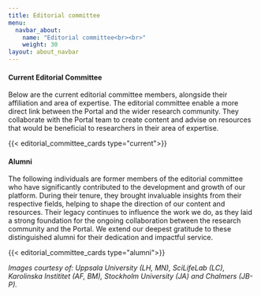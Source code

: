 ```yaml
---
title: Editorial committee
menu:
  navbar_about:
    name: "Editorial committee<br><br>"
    weight: 30
layout: about_navbar
---
```


#### Current Editorial Committee

Below are the current editorial committee members, alongside their affiliation and area of expertise. The editorial committee enable a more direct link between the Portal and the wider research community. They collaborate with the Portal team to create content and advise on resources that would be beneficial to researchers in their area of expertise.

{{< editorial_committee_cards type="current">}}
<br>

#### Alumni

The following individuals are former members of the editorial committee who have significantly contributed to the development and growth of our platform. During their tenure, they brought invaluable insights from their respective fields, helping to shape the direction of our content and resources. Their legacy continues to influence the work we do, as they laid a strong foundation for the ongoing collaboration between the research community and the Portal. We extend our deepest gratitude to these distinguished alumni for their dedication and impactful service.

{{< editorial_committee_cards type="alumni">}}
<br>

_Images courtesy of: Uppsala University (LH, MN), SciLifeLab (LC), Karolinska Instititet (AF, BM), Stockholm University (JA) and Chalmers (JB-P)._
